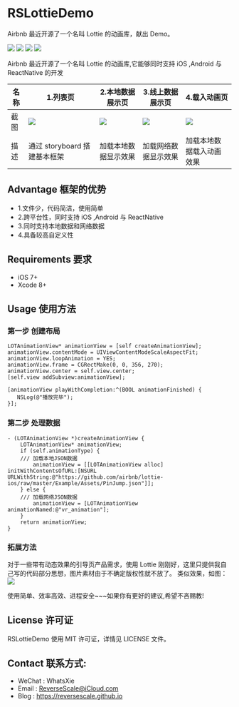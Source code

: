 # RSLottieDemo
Airbnb 最近开源了一个名叫 Lottie 的动画库，献出 Demo。

![](https://img.shields.io/badge/platform-iOS-red.svg) 
![](https://img.shields.io/badge/language-Objective--C-orange.svg) 
![](https://img.shields.io/badge/download-4.1MB-brightgreen.svg)
![](https://img.shields.io/badge/license-MIT%20License-brightgreen.svg) 

Airbnb 最近开源了一个名叫 Lottie 的动画库,它能够同时支持 iOS ,Android 与 ReactNative 的开发

| 名称 |1.列表页 |2.本地数据展示页 |3.线上数据展示页 |4.载入动画页
| ------------- | ------------- | ------------- | ------------- | ------------- |
| 截图 | ![](http://og1yl0w9z.bkt.clouddn.com/17-8-16/41154498.jpg) | ![](http://og1yl0w9z.bkt.clouddn.com/17-8-1/46246365.jpg) | ![](http://og1yl0w9z.bkt.clouddn.com/17-8-1/34650330.jpg) | ![](http://og1yl0w9z.bkt.clouddn.com/17-8-16/92718022.jpg) |
| 描述 | 通过 storyboard 搭建基本框架 | 加载本地数据显示效果 | 加载网络数据显示效果 | 加载本地数据载入动画效果 |


## Advantage 框架的优势
* 1.文件少，代码简洁，使用简单
* 2.跨平台性，同时支持 iOS ,Android 与 ReactNative
* 3.同时支持本地数据和网络数据
* 4.具备较高自定义性

## Requirements 要求
* iOS 7+
* Xcode 8+


## Usage 使用方法
### 第一步 创建布局
```
LOTAnimationView* animationView = [self createAnimationView];
animationView.contentMode = UIViewContentModeScaleAspectFit;
animationView.loopAnimation = YES;
animationView.frame = CGRectMake(0, 0, 356, 270);
animationView.center = self.view.center;
[self.view addSubview:animationView];
    
[animationView playWithCompletion:^(BOOL animationFinished) {
   NSLog(@"播放完毕");
}];
```
### 第二步 处理数据
```
- (LOTAnimationView *)createAnimationView {
    LOTAnimationView* animationView;
    if (self.animationType) {
    /// 加载本地JSON数据
        animationView = [[LOTAnimationView alloc] initWithContentsOfURL:[NSURL URLWithString:@"https://github.com/airbnb/lottie-ios/raw/master/Example/Assets/PinJump.json"]]; 
    } else {
    /// 加载网络JSON数据
        animationView = [LOTAnimationView animationNamed:@"vr_animation"];
    }
    return animationView;
}
```
### 拓展方法
对于一些带有动态效果的引导页产品需求，使用 Lottie 刚刚好，这里只提供我自己写的代码部分思想，图片素材由于不确定版权性就不放了。
类似效果，如图：
![](http://og1yl0w9z.bkt.clouddn.com/17-8-1/8008591.jpg)

使用简单、效率高效、进程安全~~~如果你有更好的建议,希望不吝赐教!


## License 许可证
RSLottieDemo 使用 MIT 许可证，详情见 LICENSE 文件。


## Contact 联系方式:
* WeChat : WhatsXie
* Email : ReverseScale@iCloud.com
* Blog : https://reversescale.github.io
